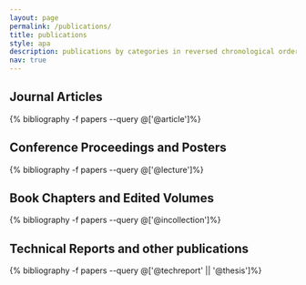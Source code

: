 ```yaml
---
layout: page
permalink: /publications/
title: publications
style: apa
description: publications by categories in reversed chronological order.
nav: true
---
```




Journal Articles
--------------------

<div class="publications">

{% bibliography -f papers --query @['@article']%}

</div>

Conference Proceedings and Posters
-------
<div class ="publications">
{% bibliography -f papers --query @['@lecture']%}

</div>

Book Chapters and Edited Volumes
------------------------
<div class ="publications">
{% bibliography -f papers --query @['@incollection']%}

</div>

Technical Reports and other publications
------------------------
<div class ="publications">
{% bibliography -f papers --query @['@techreport' || '@thesis']%}

</div>
